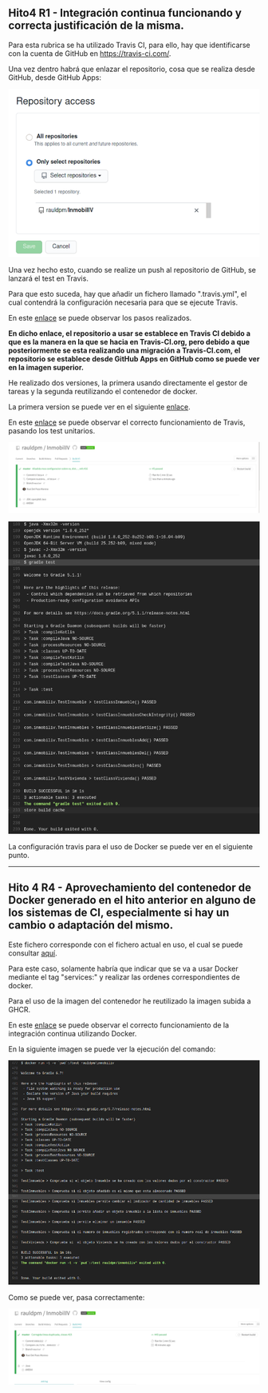 ## Hito4 R1 - Integración continua funcionando y correcta justificación de la misma. <a id="id1"></a>

Para esta rubrica se ha utilizado Travis CI, para ello, hay que identificarse con la cuenta de GitHub en https://travis-ci.com/.

Una vez dentro habrá que enlazar el repositorio, cosa que se realiza desde GitHub, desde GitHub Apps:

![repo](img/Travis/repo.png)

Una vez hecho esto, cuando se realize un push al repositorio de GitHub, se lanzará el test en Travis.

Para que esto suceda, hay que añadir un fichero llamado ".travis.yml", el cual contendrá la configuración necesaria para que se ejecute Travis.

En este [enlace](https://github.com/rauldpm/Ejercicios-IV-20-21/blob/main/docs/tema2.md) se puede observar los pasos realizados.

**En dicho enlace, el repositorio a usar se establece en Travis CI debido a que es la manera en la que se hacia en Travis-CI.org, pero debido a que posteriormente se esta realizando una migración a Travis-CI.com, el repositorio se establece desde GitHub Apps en GitHub como se puede ver en la imagen superior.**

He realizado dos versiones, la primera usando directamente el gestor de tareas y la segunda reutilizando el contenedor de docker.

La primera version se puede ver en el siguiente [enlace](https://github.com/rauldpm/InmobilIV/blob/673b1e476373b2f6c44ac3adcc4015f6456c3944/.travis.yml).

En este [enlace](https://travis-ci.com/github/rauldpm/InmobilIV/builds/197199265) se puede observar el correcto funcionamiento de Travis, pasando los test unitarios.

![travis taskrunner](img/Travis/travis_normal.png)

![travis passed](img/Travis/travis_normal_1.png)

La configuración travis para el uso de Docker se puede ver en el siguiente punto.

---
## Hito 4 R4 - Aprovechamiento del contenedor de Docker generado en el hito anterior en alguno de los sistemas de CI, especialmente si hay un cambio o adaptación del mismo. <a id="id4"></a>

Este fichero corresponde con el fichero actual en uso, el cual se puede consultar [aquí](../.travis.yml).

Para este caso, solamente habría que indicar que se va a usar Docker mediante el tag "services:" y realizar las ordenes correspondientes de docker.

Para el uso de la imagen del contenedor he reutilizado la imagen subida a GHCR.

En este [enlace](https://travis-ci.com/github/rauldpm/InmobilIV/builds/199334735) se puede observar el correcto funcionamiento de la integración continua utilizando Docker.

En la siguiente imagen se puede ver la ejecución del comando:


![docker run](img/Travis/travis_docker_run_1.png)

Como se puede ver, pasa correctamente:

![travis_docker_success](img/Travis/travis_docker_success.png)